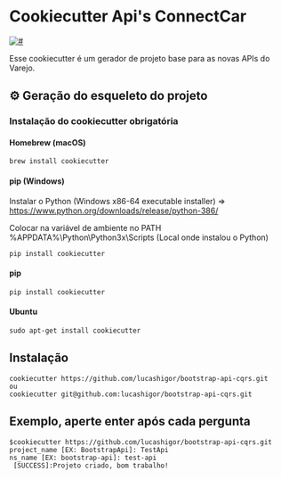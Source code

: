 
# Cookiecutter Api's ConnectCar
[![#](https://img.shields.io/badge/.netcore-v3.1-blue)](#)

Esse cookiecutter é um gerador de projeto base para as novas APIs do Varejo.

## ⚙️ Geração do esqueleto do projeto
### Instalação do cookiecutter obrigatória
#### Homebrew (macOS)
```
brew install cookiecutter
```
#### pip (Windows)

Instalar o Python (Windows x86-64 executable installer) => https://www.python.org/downloads/release/python-386/

Colocar na variável de ambiente no PATH %APPDATA%\Python\Python3x\Scripts (Local onde instalou o Python)

```
pip install cookiecutter
```
#### pip
```
pip install cookiecutter
```
#### Ubuntu
```
sudo apt-get install cookiecutter
```

## Instalação
```
cookiecutter https://github.com/lucashigor/bootstrap-api-cqrs.git
ou
cookiecutter git@github.com:lucashigor/bootstrap-api-cqrs.git
```

## Exemplo, aperte enter após cada pergunta
```
$cookiecutter https://github.com/lucashigor/bootstrap-api-cqrs.git
project_name [EX: BootstrapApi]: TestApi
ns_name [EX: bootstrap-api]: test-api
 [SUCCESS]:Projeto criado, bom trabalho!
```